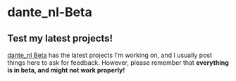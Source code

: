 # dante_nl-Beta
## Test my latest projects!

[dante_nl Beta](https://dantenl.tk) has the latest projects I'm working on, and I usually post things here to ask for feedback. However, please remember that **everything is in beta, and might not work properly!**

